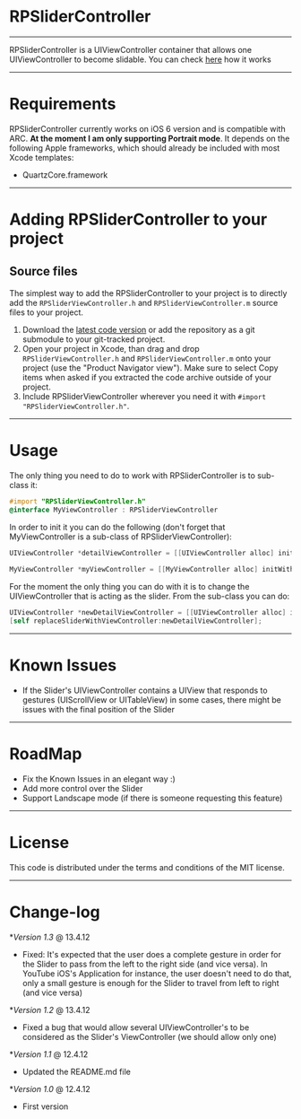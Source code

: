 RPSliderController
=============
-------------

RPSliderController is a UIViewController container that allows one UIViewController to become slidable. You can check [here](http://www.youtube.com/watch?v=3Hso1sRNR2U&feature=youtu.be) how it works 

------------
Requirements
============

RPSliderController currently works on iOS 6 version and is compatible with ARC. **At the moment I am only supporting Portrait mode**. It depends on the following Apple frameworks, which should already be included with most Xcode templates:

* QuartzCore.framework

------------------------------------
Adding RPSliderController to your project
====================================

Source files
------------

The simplest way to add the RPSliderController to your project is to directly add the `RPSliderViewController.h` and `RPSliderViewController.m` source files to your project.

1. Download the [latest code version](https://github.com/RuiAAPeres/SliderController) or add the repository as a git submodule to your git-tracked project. 
2. Open your project in Xcode, than drag and drop `RPSliderViewController.h` and `RPSliderViewController.m` onto your project (use the "Product Navigator view"). Make sure to select Copy items when asked if you extracted the code archive outside of your project. 
3. Include RPSliderViewController wherever you need it with `#import "RPSliderViewController.h"`.

-----
Usage
=====

The only thing you need to do to work with RPSliderController is to sub-class it:

```objective-c
#import "RPSliderViewController.h"
@interface MyViewController : RPSliderViewController
```

In order to init it you can do the following (don't forget that MyViewController is a sub-class of RPSliderViewController):

```objective-c
UIViewController *detailViewController = [[UIViewController alloc] initWithNibName:nil bundle:nil];
    
MyViewController *myViewController = [[MyViewController alloc] initWithNibName:nil bundle:nil slideController:detailViewController];
```
For the moment the only thing you can do with it is to change the UIViewController that is acting as the slider. From the sub-class you can do:

```objective-c
UIViewController *newDetailViewController = [[UIViewController alloc] initWithNibName:nil bundle:nil];
[self replaceSliderWithViewController:newDetailViewController];
```

-------
Known Issues
=======

- If the Slider's UIViewController contains a UIView that responds to gestures (UIScrollView or UITableView) in some cases, there might be issues with the final position of the Slider

-------
RoadMap
=======

- Fix the Known Issues in an elegant way :)
- Add more control over the Slider
- Support Landscape mode (if there is someone requesting this feature)

-------
License
=======

This code is distributed under the terms and conditions of the MIT license. 

----------
Change-log
==========

**Version 1.3* @ 13.4.12

- Fixed: It's expected that the user does a complete gesture in order for the Slider to pass from the left to the right side (and vice versa). In YouTube iOS's Application for instance, the user doesn't need to do that, only a small gesture is enough for the Slider to travel from left to right (and vice versa)

**Version 1.2* @ 13.4.12

- Fixed a bug that would allow several UIViewController's to be considered as the Slider's ViewController (we should allow only one)

**Version 1.1* @ 12.4.12

- Updated the README.md file

**Version 1.0* @ 12.4.12

- First version
